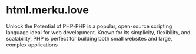 # html.merku.love
Unlock the Potential of PHP-PHP is a popular, open-source scripting language ideal for web development. Known for its simplicity, flexibility, and scalability, PHP is perfect for building both small websites and large, complex applications
